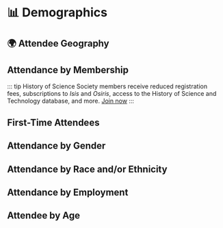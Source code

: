 # 📊 Demographics

## 🌍 Attendee Geography

<div class="graph">
<attendeeGeo />
</div>

## Attendance by Membership

::: tip
History of Science Society members receive reduced registration fees, subscriptions to *Isis* and *Osiris*, access to the History of Science and Technology database, and more. [Join now](https://www.press.uchicago.edu/ucp/journals/subscribe/isis.html)
:::

<membershipAttendance2019 class="graph" />

## First-Time Attendees
<attendeeFirstTime class="graph" />

## Attendance by Gender

<attendeeGender class="graph" />

## Attendance by Race and/or Ethnicity

<attendeeRaceEthnicity class="graph" />

## Attendance by Employment
<attendeeEmployment class="graph" />

## Attendee by Age
<attendeeAge class="graph" />




